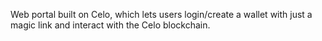

Web portal built on Celo, which lets users login/create a wallet with just a magic link and interact with the Celo blockchain. 


